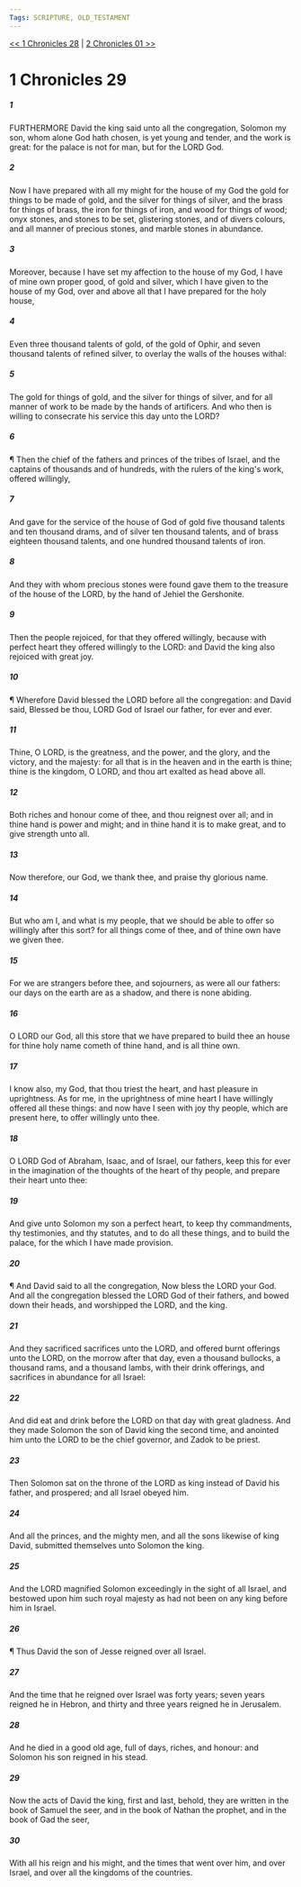 ```yaml
---
Tags: SCRIPTURE, OLD_TESTAMENT
---
```


[<< 1 Chronicles 28](OLD_TESTAMENT/13_1_Chronicles/1_Chronicles_28.md) | [2 Chronicles 01 >>](OLD_TESTAMENT/14_2_Chronicles/2_Chronicles_01.md)

# 1 Chronicles 29

##### 1
 FURTHERMORE David the king said unto all the congregation, Solomon my son, whom alone God hath chosen, is yet young and tender, and the work is great: for the palace is not for man, but for the LORD God.
##### 2
 Now I have prepared with all my might for the house of my God the gold for things to be made of gold, and the silver for things of silver, and the brass for things of brass, the iron for things of iron, and wood for things of wood; onyx stones, and stones to be set, glistering stones, and of divers colours, and all manner of precious stones, and marble stones in abundance.
##### 3
 Moreover, because I have set my affection to the house of my God, I have of mine own proper good, of gold and silver, which I have given to the house of my God, over and above all that I have prepared for the holy house,
##### 4
 Even three thousand talents of gold, of the gold of Ophir, and seven thousand talents of refined silver, to overlay the walls of the houses withal:
##### 5
 The gold for things of gold, and the silver for things of silver, and for all manner of work to be made by the hands of artificers.  And who then is willing to consecrate his service this day unto the LORD?
##### 6
 ¶ Then the chief of the fathers and princes of the tribes of Israel, and the captains of thousands and of hundreds, with the rulers of the king's work, offered willingly,
##### 7
 And gave for the service of the house of God of gold five thousand talents and ten thousand drams, and of silver ten thousand talents, and of brass eighteen thousand talents, and one hundred thousand talents of iron.
##### 8
 And they with whom precious stones were found gave them to the treasure of the house of the LORD, by the hand of Jehiel the Gershonite.
##### 9
 Then the people rejoiced, for that they offered willingly, because with perfect heart they offered willingly to the LORD: and David the king also rejoiced with great joy.
##### 10
 ¶ Wherefore David blessed the LORD before all the congregation: and David said, Blessed be thou, LORD God of Israel our father, for ever and ever.
##### 11
 Thine, O LORD, is the greatness, and the power, and the glory, and the victory, and the majesty: for all that is in the heaven and in the earth is thine; thine is the kingdom, O LORD, and thou art exalted as head above all.
##### 12
 Both riches and honour come of thee, and thou reignest over all; and in thine hand is power and might; and in thine hand it is to make great, and to give strength unto all.
##### 13
 Now therefore, our God, we thank thee, and praise thy glorious name.
##### 14
 But who am I, and what is my people, that we should be able to offer so willingly after this sort?  for all things come of thee, and of thine own have we given thee.
##### 15
 For we are strangers before thee, and sojourners, as were all our fathers: our days on the earth are as a shadow, and there is none abiding.
##### 16
 O LORD our God, all this store that we have prepared to build thee an house for thine holy name cometh of thine hand, and is all thine own.
##### 17
 I know also, my God, that thou triest the heart, and hast pleasure in uprightness.  As for me, in the uprightness of mine heart I have willingly offered all these things: and now have I seen with joy thy people, which are present here, to offer willingly unto thee.
##### 18
 O LORD God of Abraham, Isaac, and of Israel, our fathers, keep this for ever in the imagination of the thoughts of the heart of thy people, and prepare their heart unto thee:
##### 19
 And give unto Solomon my son a perfect heart, to keep thy commandments, thy testimonies, and thy statutes, and to do all these things, and to build the palace, for the which I have made provision.
##### 20
 ¶ And David said to all the congregation, Now bless the LORD your God.  And all the congregation blessed the LORD God of their fathers, and bowed down their heads, and worshipped the LORD, and the king.
##### 21
 And they sacrificed sacrifices unto the LORD, and offered burnt offerings unto the LORD, on the morrow after that day, even a thousand bullocks, a thousand rams, and a thousand lambs, with their drink offerings, and sacrifices in abundance for all Israel:
##### 22
 And did eat and drink before the LORD on that day with great gladness.  And they made Solomon the son of David king the second time, and anointed him unto the LORD to be the chief governor, and Zadok to be priest.
##### 23
 Then Solomon sat on the throne of the LORD as king instead of David his father, and prospered; and all Israel obeyed him.
##### 24
 And all the princes, and the mighty men, and all the sons likewise of king David, submitted themselves unto Solomon the king.
##### 25
 And the LORD magnified Solomon exceedingly in the sight of all Israel, and bestowed upon him such royal majesty as had not been on any king before him in Israel.
##### 26
 ¶ Thus David the son of Jesse reigned over all Israel.
##### 27
 And the time that he reigned over Israel was forty years; seven years reigned he in Hebron, and thirty and three years reigned he in Jerusalem.
##### 28
 And he died in a good old age, full of days, riches, and honour: and Solomon his son reigned in his stead.
##### 29
 Now the acts of David the king, first and last, behold, they are written in the book of Samuel the seer, and in the book of Nathan the prophet, and in the book of Gad the seer,
##### 30
 With all his reign and his might, and the times that went over him, and over Israel, and over all the kingdoms of the countries.
